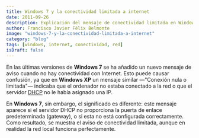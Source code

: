 ```yaml
---
title: Windows 7 y la conectividad limitada a internet
date: 2011-09-26
description: Explicación del mensaje de conectividad limitada en Windows 7, sus diferencias con versiones anteriores y cómo afecta a la red local.
author: Francisco Javier Félix Belmonte
image: "windows-7-y-la-conectividad-limitada-a-internet"
category: "blog"
tags: [windows, internet, conectividad, red]
isDraft: false
---
```


En las últimas versiones de **Windows 7** se ha añadido un nuevo mensaje de aviso cuando no hay conectividad con
Internet. Esto puede causar confusión, ya que en **Windows XP** un mensaje similar —"Conexión nula o limitada"— indicaba
que el ordenador no estaba conectado a la red o que el
servidor [DHCP](https://es.wikipedia.org/wiki/Dynamic_Host_Configuration_Protocol) no le había asignado una IP.

En **Windows 7**, sin embargo, el significado es diferente: este mensaje aparece si el servidor DHCP no proporciona la
puerta de enlace predeterminada (gateway), o si esta no está configurada correctamente. Como resultado, se muestra el
aviso de conectividad limitada, aunque en realidad la red local funciona perfectamente.
